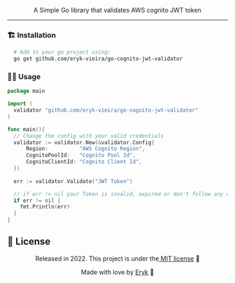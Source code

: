 <p align="center">
  A Simple Go library that validates AWS cognito JWT token
</p>

<hr>

### :building_construction: Installation

```bash
  # Add to your go project using:
  go get github.com/eryk-vieira/go-cognito-jwt-validator
```

### :technologist: Usage

```go
package main

import (
  validator "github.com/eryk-vieira/go-cognito-jwt-validator"
)

func main(){
  // Change the config with your valid credentials
  validator := validator.New(&validator.Config{
      Region:          "AWS Cognito Region",
	  CognitoPoolId:   "Cognito Pool Id",
	  CognitoClientId: "Cognito Client Id",
  })
  
  err := validator.Validate("JWT Token")

  // if err != nil your Token is invalid, expired or don't follow any of yout public keys signature
  if err != nil {
    fmt.Println(err)
  }
}
```

## :closed_book: License

<p align="center">Released in 2022. This project is under the<a href="https://github.com/eryk-vieira/go-cognito-jwt-validator/blob/master/LICENSE"> MIT license</a> 🚀</p>

<p align="center"> Made with love by <a href="https://github.com/eryk-vieira">Eryk</a> 🚀</p>

